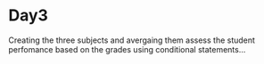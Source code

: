 # Day3
Creating the three subjects and avergaing them assess the student perfomance based on the grades using conditional statements...
